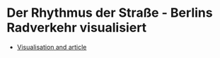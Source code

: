 # Der Rhythmus der Straße - Berlins Radverkehr visualisiert

- [Visualisation and article](https://lab.technologiestiftung-berlin.de/projects/bikerides/index.html)
